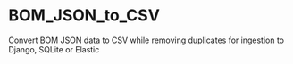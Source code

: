 # BOM_JSON_to_CSV
Convert BOM JSON data to CSV while removing duplicates for ingestion to Django, SQLite or Elastic
